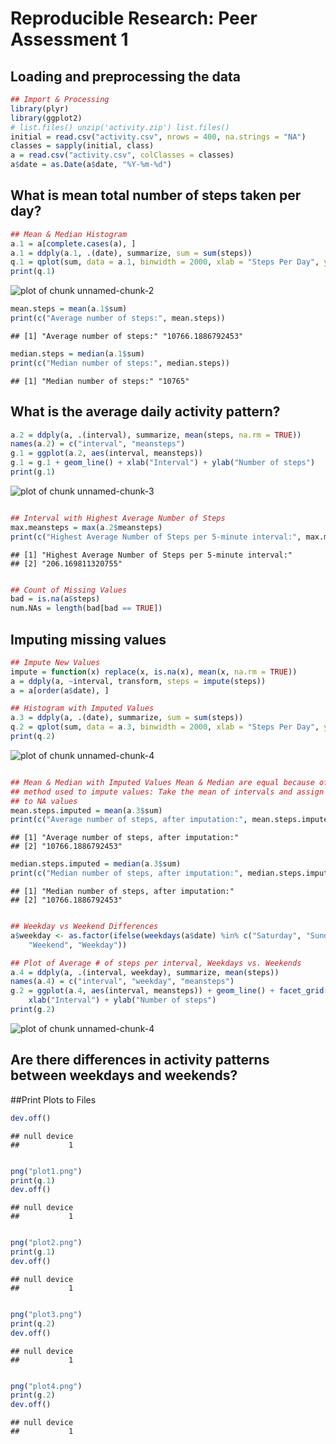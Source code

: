 # Reproducible Research: Peer Assessment 1


## Loading and preprocessing the data

```r
## Import & Processing
library(plyr)
library(ggplot2)
# list.files() unzip('activity.zip') list.files()
initial = read.csv("activity.csv", nrows = 400, na.strings = "NA")
classes = sapply(initial, class)
a = read.csv("activity.csv", colClasses = classes)
a$date = as.Date(a$date, "%Y-%m-%d")
```


## What is mean total number of steps taken per day?

```r
## Mean & Median Histogram
a.1 = a[complete.cases(a), ]
a.1 = ddply(a.1, .(date), summarize, sum = sum(steps))
q.1 = qplot(sum, data = a.1, binwidth = 2000, xlab = "Steps Per Day", ylab = "Frequency")
print(q.1)
```

![plot of chunk unnamed-chunk-2](figure/unnamed-chunk-2.png) 

```r
mean.steps = mean(a.1$sum)
print(c("Average number of steps:", mean.steps))
```

```
## [1] "Average number of steps:" "10766.1886792453"
```

```r
median.steps = median(a.1$sum)
print(c("Median number of steps:", median.steps))
```

```
## [1] "Median number of steps:" "10765"
```



## What is the average daily activity pattern?

```r
a.2 = ddply(a, .(interval), summarize, mean(steps, na.rm = TRUE))
names(a.2) = c("interval", "meansteps")
g.1 = ggplot(a.2, aes(interval, meansteps))
g.1 = g.1 + geom_line() + xlab("Interval") + ylab("Number of steps")
print(g.1)
```

![plot of chunk unnamed-chunk-3](figure/unnamed-chunk-3.png) 

```r

## Interval with Highest Average Number of Steps
max.meansteps = max(a.2$meansteps)
print(c("Highest Average Number of Steps per 5-minute interval:", max.meansteps))
```

```
## [1] "Highest Average Number of Steps per 5-minute interval:"
## [2] "206.169811320755"
```

```r

## Count of Missing Values
bad = is.na(a$steps)
num.NAs = length(bad[bad == TRUE])
```



## Imputing missing values

```r
## Impute New Values
impute = function(x) replace(x, is.na(x), mean(x, na.rm = TRUE))
a = ddply(a, ~interval, transform, steps = impute(steps))
a = a[order(a$date), ]

## Histogram with Imputed Values
a.3 = ddply(a, .(date), summarize, sum = sum(steps))
q.2 = qplot(sum, data = a.3, binwidth = 2000, xlab = "Steps Per Day", ylab = "Frequency")
print(q.2)
```

![plot of chunk unnamed-chunk-4](figure/unnamed-chunk-41.png) 

```r

## Mean & Median with Imputed Values Mean & Median are equal because of
## method used to impute values: Take the mean of intervals and assign that
## to NA values
mean.steps.imputed = mean(a.3$sum)
print(c("Average number of steps, after imputation:", mean.steps.imputed))
```

```
## [1] "Average number of steps, after imputation:"
## [2] "10766.1886792453"
```

```r
median.steps.imputed = median(a.3$sum)
print(c("Median number of steps, after imputation:", median.steps.imputed))
```

```
## [1] "Median number of steps, after imputation:"
## [2] "10766.1886792453"
```

```r

## Weekday vs Weekend Differences
a$weekday <- as.factor(ifelse(weekdays(a$date) %in% c("Saturday", "Sunday"), 
    "Weekend", "Weekday"))

## Plot of Average # of steps per interval, Weekdays vs. Weekends
a.4 = ddply(a, .(interval, weekday), summarize, mean(steps))
names(a.4) = c("interval", "weekday", "meansteps")
g.2 = ggplot(a.4, aes(interval, meansteps)) + geom_line() + facet_grid(. ~ weekday) + 
    xlab("Interval") + ylab("Number of steps")
print(g.2)
```

![plot of chunk unnamed-chunk-4](figure/unnamed-chunk-42.png) 

## Are there differences in activity patterns between weekdays and weekends?
##Print Plots to Files

```r
dev.off()
```

```
## null device 
##           1
```

```r

png("plot1.png")
print(q.1)
dev.off()
```

```
## null device 
##           1
```

```r

png("plot2.png")
print(g.1)
dev.off()
```

```
## null device 
##           1
```

```r

png("plot3.png")
print(q.2)
dev.off()
```

```
## null device 
##           1
```

```r

png("plot4.png")
print(g.2)
dev.off()
```

```
## null device 
##           1
```

